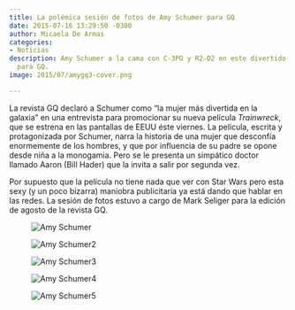 ```yaml
---
title: La polémica sesión de fotos de Amy Schumer para GQ
date: 2015-07-16 13:29:50 -0300
author: Micaela De Armas
categories:
- Noticias
description: Amy Schumer a la cama con C-3PO y R2-D2 en este divertido Photoshoot
  para GQ.
image: 2015/07/amygq3-cover.png

---
```

La revista GQ declaró a Schumer como “la mujer más divertida en la galaxia” en una entrevista para promocionar su nueva película *Trainwreck*, que se estrena en las pantallas de EEUU éste viernes. La película, escrita y protagonizada por Schumer, narra la historia de una mujer que desconfía enormemente de los hombres, y que por influencia de su padre se opone desde niña a la monogamia. Pero se le presenta un simpático doctor llamado Aaron (Bill Hader) que la invita a salir por segunda vez.
<!--more-->

Por supuesto que la película no tiene nada que ver con Star Wars pero esta sexy (y un poco bizarra) maniobra publicitaria ya está dando que hablar en las redes. La sesión de fotos estuvo a cargo de Mark Seliger para la edición de agosto de la revista GQ.

<figure>
<img alt="Amy Schumer" src="/img/2015/07/amygq_body.jpg">
</figure>

<figure>
<img alt="Amy Schumer2" src="/img/2015/07/amygq2-body.png">
</figure>

<figure>
<img alt="Amy Schumer3" src="/img/2015/07/amygq-cama-body.jpeg">
</figure>

<figure>
<img alt="Amy Schumer4" src="/img/2015/07/amygq_large.png">
</figure>

<figure>
<img alt="Amy Schumer5" src="/img/2015/07/amylaser-body.jpg">
</figure>